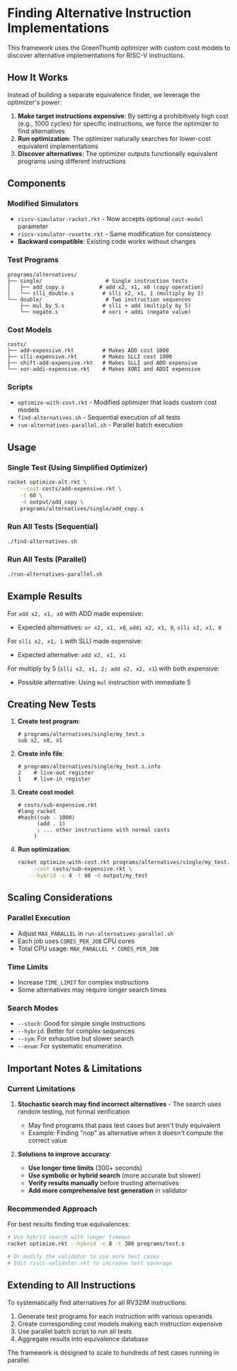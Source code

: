 # Finding Alternative Instruction Implementations

This framework uses the GreenThumb optimizer with custom cost models to discover alternative implementations for RISC-V instructions.

## How It Works

Instead of building a separate equivalence finder, we leverage the optimizer's power:

1. **Make target instructions expensive**: By setting a prohibitively high cost (e.g., 1000 cycles) for specific instructions, we force the optimizer to find alternatives
2. **Run optimization**: The optimizer naturally searches for lower-cost equivalent implementations
3. **Discover alternatives**: The optimizer outputs functionally equivalent programs using different instructions

## Components

### Modified Simulators
- `riscv-simulator-racket.rkt` - Now accepts optional `cost-model` parameter
- `riscv-simulator-rosette.rkt` - Same modification for consistency
- **Backward compatible**: Existing code works without changes

### Test Programs
```
programs/alternatives/
├── single/                    # Single instruction tests
│   ├── add_copy.s           # add x2, x1, x0 (copy operation)
│   └── slli_double.s         # slli x2, x1, 1 (multiply by 2)
└── double/                    # Two instruction sequences
    ├── mul_by_5.s            # slli + add (multiply by 5)
    └── negate.s              # xori + addi (negate value)
```

### Cost Models
```
costs/
├── add-expensive.rkt         # Makes ADD cost 1000
├── slli-expensive.rkt        # Makes SLLI cost 1000
├── shift-add-expensive.rkt   # Makes SLLI and ADD expensive
└── xor-addi-expensive.rkt    # Makes XORI and ADDI expensive
```

### Scripts
- `optimize-with-cost.rkt` - Modified optimizer that loads custom cost models
- `find-alternatives.sh` - Sequential execution of all tests
- `run-alternatives-parallel.sh` - Parallel batch execution

## Usage

### Single Test (Using Simplified Optimizer)
```bash
racket optimize-alt.rkt \
    --cost costs/add-expensive.rkt \
    -t 60 \
    -d output/add_copy \
    programs/alternatives/single/add_copy.s
```

### Run All Tests (Sequential)
```bash
./find-alternatives.sh
```

### Run All Tests (Parallel)
```bash
./run-alternatives-parallel.sh
```

## Example Results

For `add x2, x1, x0` with ADD made expensive:
- Expected alternatives: `or x2, x1, x0`, `addi x2, x1, 0`, `slli x2, x1, 0`

For `slli x2, x1, 1` with SLLI made expensive:
- Expected alternative: `add x2, x1, x1`

For multiply by 5 (`slli x2, x1, 2; add x2, x2, x1`) with both expensive:
- Possible alternative: Using `mul` instruction with immediate 5

## Creating New Tests

1. **Create test program**:
   ```assembly
   # programs/alternatives/single/my_test.s
   sub x2, x0, x1
   ```

2. **Create info file**:
   ```
   # programs/alternatives/single/my_test.s.info
   2    # live-out register
   1    # live-in register
   ```

3. **Create cost model**:
   ```racket
   # costs/sub-expensive.rkt
   #lang racket
   #hash((sub . 1000)
         (add . 1)
         ; ... other instructions with normal costs
        )
   ```

4. **Run optimization**:
   ```bash
   racket optimize-with-cost.rkt programs/alternatives/single/my_test.s \
       --cost costs/sub-expensive.rkt \
       --hybrid -c 4 -t 60 -d output/my_test
   ```

## Scaling Considerations

### Parallel Execution
- Adjust `MAX_PARALLEL` in `run-alternatives-parallel.sh`
- Each job uses `CORES_PER_JOB` CPU cores
- Total CPU usage: `MAX_PARALLEL * CORES_PER_JOB`

### Time Limits
- Increase `TIME_LIMIT` for complex instructions
- Some alternatives may require longer search times

### Search Modes
- `--stoch`: Good for simple single instructions
- `--hybrid`: Better for complex sequences
- `--sym`: For exhaustive but slower search
- `--enum`: For systematic enumeration

## Important Notes & Limitations

### Current Limitations
1. **Stochastic search may find incorrect alternatives** - The search uses random testing, not formal verification
   - May find programs that pass test cases but aren't truly equivalent
   - Example: Finding "nop" as alternative when it doesn't compute the correct value

2. **Solutions to improve accuracy**:
   - **Use longer time limits** (300+ seconds)
   - **Use symbolic or hybrid search** (more accurate but slower)
   - **Verify results manually** before trusting alternatives
   - **Add more comprehensive test generation** in validator

### Recommended Approach
For best results finding true equivalences:
```bash
# Use hybrid search with longer timeout
racket optimize.rkt --hybrid -c 8 -t 300 programs/test.s

# Or modify the validator to use more test cases
# Edit riscv-validator.rkt to increase test coverage
```

## Extending to All Instructions

To systematically find alternatives for all RV32IM instructions:

1. Generate test programs for each instruction with various operands
2. Create corresponding cost models making each instruction expensive
3. Use parallel batch script to run all tests
4. Aggregate results into equivalence database

The framework is designed to scale to hundreds of test cases running in parallel.